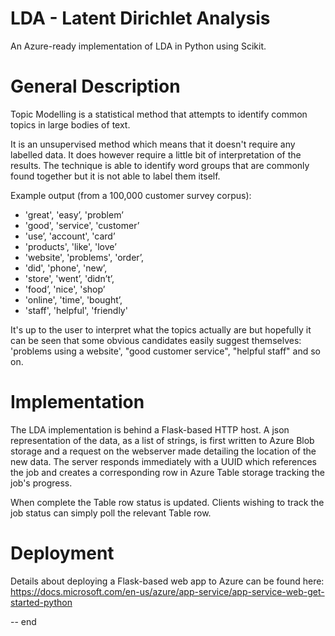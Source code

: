 # LDA - Latent Dirichlet Analysis

An Azure-ready implementation of LDA in Python using Scikit.

# General Description

Topic Modelling is a statistical method that attempts to identify common topics in large bodies of text. 

It is an unsupervised method which means that it doesn't require any labelled data. It does however require a little bit of interpretation of the results. The technique is able to identify word groups that are commonly found together but it is not able to label them itself.

Example output (from a 100,000 customer survey corpus):

 * 'great', 'easy’, 'problem’
 * 'good', 'service', 'customer’
 * 'use’, 'account', 'card’
 * 'products', 'like', 'love’ 
 * 'website', 'problems', 'order’,
 * 'did', 'phone', 'new’, 
 * 'store', 'went’, 'didn’t’, 
 * 'food’, 'nice', 'shop’
 * 'online', 'time', 'bought’, 
 * 'staff', 'helpful', 'friendly'

It's up to the user to interpret what the topics actually are but hopefully it can be seen that some obvious candidates easily suggest themselves: 'problems using a website', "good customer service", "helpful staff" and so on.

# Implementation

The LDA implementation is behind a Flask-based HTTP host. A json representation of the data, as a list of strings, is first written to Azure Blob storage and a request on the webserver made detailing the location of the new data. The server responds immediately with a UUID which references the job and creates a corresponding row in Azure Table storage tracking the job's progress.

When complete the Table row status is updated. Clients wishing to track the job status can simply poll the relevant Table row.

# Deployment

Details about deploying a Flask-based web app to Azure can be found here: https://docs.microsoft.com/en-us/azure/app-service/app-service-web-get-started-python

--
end
